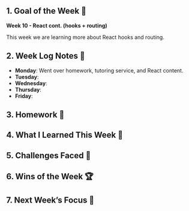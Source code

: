 ## 1. Goal of the Week 🎯

**Week 10 - React cont. (hooks + routing)**

This week we are learning more about React hooks and routing.

## 2. Week Log Notes 📝

- **Monday**: Went over homework, tutoring service, and React content.
- **Tuesday**:
- **Wednesday**:
- **Thursday**:
- **Friday**:

## 3. Homework 📝

## 4. What I Learned This Week 🧠

## 5. Challenges Faced 🚧

## 6. Wins of the Week 🏆

## 7. Next Week’s Focus 🔭
